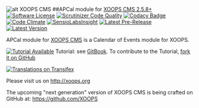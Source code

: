 ![alt XOOPS CMS](http://xoops.org/images/logoXoops4GithubRepository.png)
##APCal module for  [XOOPS CMS 2.5.8+](https://xoops.org)
[![Software License](https://img.shields.io/badge/license-GPL-brightgreen.svg?style=flat)](LICENSE)
[![Scrutinizer Code Quality](https://img.shields.io/scrutinizer/g/XoopsModules25x/apcal.svg?style=flat)](https://scrutinizer-ci.com/g/XoopsModules25x/apcal/?branch=master)
[![Codacy Badge](https://api.codacy.com/project/badge/Grade/4ef0014b9f174dbbbc7978cdc71631a4)](https://www.codacy.com/app/XoopsModules25x/apcal_2)
[![Code Climate](https://img.shields.io/codeclimate/github/XoopsModules25x/apcal.svg?style=flat)](https://codeclimate.com/github/XoopsModules25x/apcal)
[![SensioLabsInsight](https://insight.sensiolabs.com/projects/70015160-128b-4e76-9d8b-691e6efe05f6/mini.png)](https://insight.sensiolabs.com/projects/70015160-128b-4e76-9d8b-691e6efe05f6)
[![Latest Pre-Release](https://img.shields.io/github/tag/XoopsModules25x/apcal.svg?style=flat)](https://github.com/XoopsModules25x/apcal/tags/)
[![Latest Version](https://img.shields.io/github/release/XoopsModules25x/apcal.svg?style=flat)](https://github.com/XoopsModules25x/apcal/releases/)

APCal module for [XOOPS CMS](http://xoops.org) is a Calendar of Events module for XOOPS.

[![Tutorial Available](http://xoops.org/images/tutorial-available-blue.svg)](https://www.gitbook.com/book/xoops/apcal-tutorial/) Tutorial: see [GitBook](https://www.gitbook.com/book/xoops/apcal-tutorial/).
To contribute to the Tutorial, [fork it on GitHub](https://github.com/XoopsDocs/apcal-tutorial)

[![Translations on Transifex](http://xoops.org/images/translations-transifex-blue.svg)](https://www.transifex.com/xoops)

Please visit us on http://xoops.org

The upcoming "next generation" version of XOOPS CMS is being crafted on GitHub at: https://github.com/XOOPS

